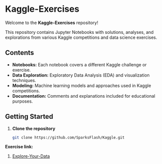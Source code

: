 # Kaggle-Exercises

Welcome to the **Kaggle-Exercises** repository!

This repository contains Jupyter Notebooks with solutions, analyses, and explorations from various Kaggle competitions and data science exercises.

## Contents

- **Notebooks:** Each notebook covers a different Kaggle challenge or exercise.
- **Data Exploration:** Exploratory Data Analysis (EDA) and visualization techniques.
- **Modeling:** Machine learning models and approaches used in Kaggle competitions.
- **Documentation:** Comments and explanations included for educational purposes.

## Getting Started

1. **Clone the repository**
   ```bash
   git clone https://github.com/SparksFlash/Kaggle.git

**Exercise link:**  
1. [Explore-Your-Data](https://github.com/SparksFlash/Kaggle/blob/main/exercise-explore-your-data.ipynb)
